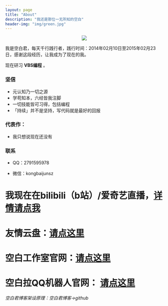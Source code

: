 ```yaml
---
layout: page
title: "About"
description: "我还是那位一无所知的空白"
header-img: "img/green.jpg"
---
```



<center>
    <p><img src="https://gss0.baidu.com/7Ls0a8Sm2Q5IlBGlnYG/sys/portraitl/item/1a00e478?t=1472514681" align="center"></p>
</center>

我是空白君，每天千行践行者，践行时间：2014年02月10日至2015年02月23日，感谢这段经历，让我成为了现在的我。

现在研习 **VBS编程** 。

### 坚信


- 元认知乃一切之源
- 学苟知本，六经皆我注脚 
- 一切技能皆可习得，包括编程
- 「持续」并不是坚持，写代码就是最好的回报




### 代表作：

- 我只想说现在还没有


### 联系

- QQ：2791595978

- 微信：kongbaijunsz

# 我现在在bilibili（b站）/爱奇艺直播，[详情请点我](https://a2791595978.github.io/shipingwang/)

# 友情云盘：[请点这里](rj.md)

# 空白工作室官网：[请点这里](https://a2791595978.github.io/Kongbai/)

# 空白拉QQ机器人官网： [请点这里](https://a2791595978.github.io/Kongbai/kbl)

###### 空白君博客架设原理：空白君博客->github

